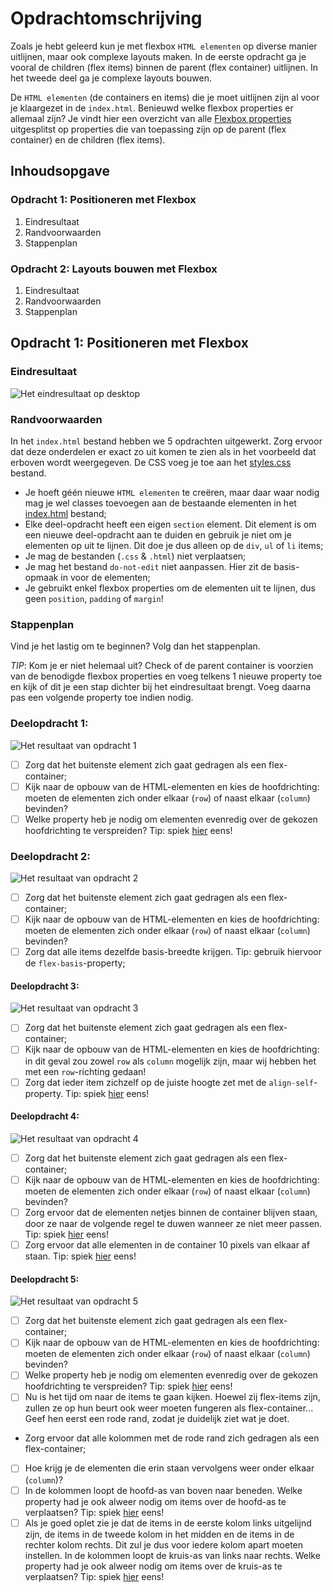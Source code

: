 # Opdrachtomschrijving
Zoals je hebt geleerd kun je met flexbox `HTML elementen` op diverse manier uitlijnen, maar ook complexe layouts maken. In de eerste opdracht ga je vooral de children (flex items) binnen de parent (flex container) uitlijnen. In het tweede deel ga je complexe layouts bouwen.

De `HTML elementen` (de containers en items) die je moet uitlijnen zijn al voor je klaargezet in de `index.html`. Benieuwd welke flexbox properties er allemaal zijn? Je vindt hier een overzicht van alle [Flexbox properties](https://css-tricks.com/snippets/css/a-guide-to-flexbox/) uitgesplitst op properties die van toepassing zijn op de parent (flex container) en de children (flex items).

## Inhoudsopgave
### Opdracht 1: Positioneren met Flexbox
1. Eindresultaat
2. Randvoorwaarden
3. Stappenplan
### Opdracht 2: Layouts bouwen met Flexbox
1. Eindresultaat
2. Randvoorwaarden
3. Stappenplan

## Opdracht 1: Positioneren met Flexbox
### Eindresultaat

![Het eindresultaat op desktop](flexbox-positioneren/assets/examples/voorbeeld-pagina-desktop.png)

### Randvoorwaarden
In het `index.html` bestand hebben we 5 opdrachten uitgewerkt. Zorg ervoor dat deze onderdelen er exact zo uit komen te zien als in het voorbeeld dat erboven wordt weergegeven. De CSS voeg je toe aan het [styles.css](flexbox-positioneren/styles/styles.css) bestand.

* Je hoeft géén nieuwe `HTML elementen` te creëren, maar daar waar nodig mag je wel classes toevoegen aan de bestaande elementen in het [index.html](flexbox-positioneren/index.html) bestand;
* Elke deel-opdracht heeft een eigen `section` element. Dit element is om een nieuwe deel-opdracht aan te duiden en gebruik je niet om je elementen op uit te lijnen. Dit doe je dus alleen op de `div`, `ul` of `li` items;
* Je mag de bestanden (`.css` & `.html`) niet verplaatsen;
* Je mag het bestand `do-not-edit` niet aanpassen. Hier zit de basis-opmaak in voor de elementen;
* Je gebruikt enkel flexbox properties om de elementen uit te lijnen, dus geen `position`, `padding` of `margin`!

### Stappenplan
Vind je het lastig om te beginnen? Volg dan het stappenplan.

_TIP_: Kom je er niet helemaal uit? Check of de parent container is voorzien van de benodigde flexbox properties en voeg telkens 1 nieuwe property toe en kijk of dit je een stap dichter bij het eindresultaat brengt. Voeg daarna pas een volgende property toe indien nodig.

### Deelopdracht 1:
![Het resultaat van opdracht 1](flexbox-positioneren/assets/images/opdracht-1-eindresultaat.jpg)
- [ ] Zorg dat het buitenste element zich gaat gedragen als een flex-container;
- [ ] Kijk naar de opbouw van de HTML-elementen en kies de hoofdrichting: moeten de elementen zich onder elkaar (`row`) of naast elkaar (`column`) bevinden?
- [ ] Welke property heb je nodig om elementen evenredig over de gekozen hoofdrichting te verspreiden? Tip: spiek [hier](https://css-tricks.com/snippets/css/a-guide-to-flexbox/#aa-justify-content) eens!

### Deelopdracht 2:
![Het resultaat van opdracht 2](flexbox-positioneren/assets/images/opdracht-2-eindresultaat.jpg)
- [ ] Zorg dat het buitenste element zich gaat gedragen als een flex-container;
- [ ] Kijk naar de opbouw van de HTML-elementen en kies de hoofdrichting: moeten de elementen zich onder elkaar (`row`) of naast elkaar (`column`) bevinden?
- [ ] Zorg dat alle items dezelfde basis-breedte krijgen. Tip: gebruik hiervoor de `flex-basis`-property;

#### Deelopdracht 3:
![Het resultaat van opdracht 3](flexbox-positioneren/assets/images/opdracht-3-eindresultaat.jpg)
- [ ] Zorg dat het buitenste element zich gaat gedragen als een flex-container;
- [ ] Kijk naar de opbouw van de HTML-elementen en kies de hoofdrichting: in dit geval zou zowel `row` als `column` mogelijk zijn, maar wij hebben het met een `row`-richting gedaan!
- [ ] Zorg dat ieder item zichzelf op de juiste hoogte zet met de `align-self`-property. Tip: spiek [hier](https://css-tricks.com/snippets/css/a-guide-to-flexbox/#aa-align-self) eens!

#### Deelopdracht 4:
![Het resultaat van opdracht 4](flexbox-positioneren/assets/images/opdracht-4-eindresultaat.jpg)
- [ ] Zorg dat het buitenste element zich gaat gedragen als een flex-container;
- [ ] Kijk naar de opbouw van de HTML-elementen en kies de hoofdrichting: moeten de elementen zich onder elkaar (`row`) of naast elkaar (`column`) bevinden?
- [ ] Zorg ervoor dat de elementen netjes binnen de container blijven staan, door ze naar de volgende regel te duwen wanneer ze niet meer passen. Tip: spiek [hier](https://css-tricks.com/snippets/css/a-guide-to-flexbox/#aa-flex-wrap) eens!
- [ ] Zorg ervoor dat alle elementen in de container 10 pixels van elkaar af staan. Tip: spiek [hier](https://css-tricks.com/snippets/css/a-guide-to-flexbox/#aa-justify-content) eens!

#### Deelopdracht 5:
![Het resultaat van opdracht 5](flexbox-positioneren/assets/images/opdracht-5-eindresultaat.jpg)
- [ ] Zorg dat het buitenste element zich gaat gedragen als een flex-container;
- [ ] Kijk naar de opbouw van de HTML-elementen en kies de hoofdrichting: moeten de elementen zich onder elkaar (`row`) of naast elkaar (`column`) bevinden?
- [ ] Welke property heb je nodig om elementen evenredig over de gekozen hoofdrichting te verspreiden? Tip: spiek [hier](https://css-tricks.com/snippets/css/a-guide-to-flexbox/#aa-justify-content) eens!
- [ ] Nu is het tijd om naar de items te gaan kijken. Hoewel zij flex-items zijn, zullen ze op hun beurt ook weer moeten fungeren als flex-container... Geef hen eerst een rode rand, zodat je duidelijk ziet wat je doet. 
- Zorg ervoor dat alle kolommen met de rode rand zich gedragen als een flex-container;
- [ ] Hoe krijg je de elementen die erin staan vervolgens weer onder elkaar (`column`)?
- [ ] In de kolommen loopt de hoofd-as van boven naar beneden. Welke property had je ook alweer nodig om items over de hoofd-as te verplaatsen? Tip: spiek [hier](https://css-tricks.com/snippets/css/a-guide-to-flexbox/#aa-justify-content) eens!
- [ ] Als je goed oplet zie je dat de items in de eerste kolom links uitgelijnd zijn, de items in de tweede kolom in het midden en de items in de rechter kolom rechts. Dit zul je dus voor iedere kolom apart moeten instellen. In de kolommen loopt de kruis-as van links naar rechts. Welke property had je ook alweer nodig om items over de kruis-as te verplaatsen? Tip: spiek [hier](https://css-tricks.com/snippets/css/a-guide-to-flexbox/#aa-align-items) eens!
